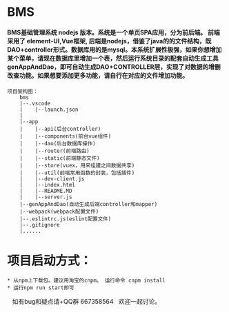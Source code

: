 # **BMS** 

#### BMS基础管理系统 nodejs 版本。系统是一个单页SPA应用，分为前后端。  前端采用了 element-UI,Vue框架, 后端是nodejs，借鉴了java的的文件结构，既DAO+controller形式。数据库用的是mysql。本系统扩展性极强，如果你想增加某个菜单，请现在数据库里增加一个表，然后运行系统目录的配套自动生成工具genAppAndDao，即可自动生成DAO+CONTROLLER层，实现了对数据的增删改查功能。如果想要添加更多功能，请自行在对应的文件增加功能。

```
项目架构图：
    bms
    |--.vscode
    |    |--launch.json
    | 
    |--app    
    |    |--api(后台controller)
    |    |--components(前台vue组件)    
    |    |--dao(后台数据库操作)
    |    |--router(前端路由)
    |    |--static(前端静态文件)
    |    |--store(vuex，用来组建之间数据共享)
    |    |--util(前端常用函数的封装，包括插件)
    |    |--dev-client.js
    |    |--index.html
    |    |--README.MD
    |    |--server.js
    |--genAppAndDao(自动生成后端controller和mapper) 
    |--webpack(webpack配置文件)
    |--.eslintrc.js(eslint配置文件)
    |--.gitignore
    |......
```
项目启动方式：
====
    * 从npm上下载包。建议用淘宝的cnpm。 运行命令 cnpm install
    * 运行npm run start即可

    如有bug和疑点请+QQ群 667358564   欢迎一起讨论。
   

